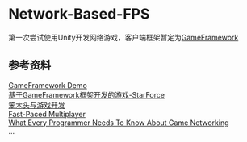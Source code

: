 # Network-Based-FPS
第一次尝试使用Unity开发网络游戏，客户端框架暂定为[GameFramework](https://gameframework.cn/)

## 参考资料
[GameFramework Demo](https://github.com/mutouzdl/gameframework_demo)<br>
[基于GameFramework框架开发的游戏-StarForce](https://github.com/EllanJiang/StarForce)<br>
[笨木头与游戏开发](http://www.benmutou.com/archives/category/Game%20Framework)<br>
[Fast-Paced Multiplayer](https://www.gabrielgambetta.com/client-server-game-architecture.html)<br>
[What Every Programmer Needs To Know About Game Networking](https://gafferongames.com/post/what_every_programmer_needs_to_know_about_game_networking/)<br>
...
